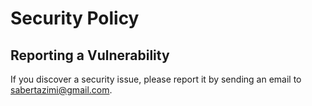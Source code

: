 # Security Policy

## Reporting a Vulnerability

If you discover a security issue,
please report it by sending an email to [sabertazimi@gmail.com](mailto:sabertazimi@gmail.com).

